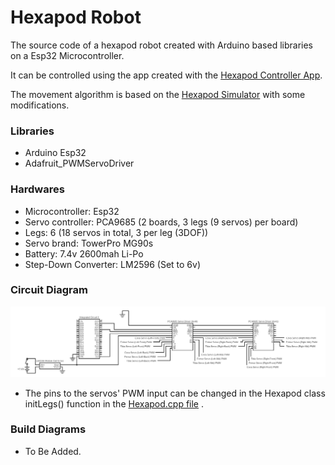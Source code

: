 # Hexapod Robot

The source code of a hexapod robot created with Arduino based libraries on a Esp32 Microcontroller. 

It can be controlled using the app created with the <a href="https://github.com/edw-lee/HexapodControllerApp">Hexapod Controller App</a>.

The movement algorithm is based on the <a href="https://github.com/edw-lee/HexapodSimulator">Hexapod Simulator</a> with some modifications.

### Libraries

* Arduino Esp32
* Adafruit_PWMServoDriver

### Hardwares

* Microcontroller: Esp32
* Servo controller: PCA9685 (2 boards, 3 legs (9 servos) per board)
* Legs: 6 (18 servos in total, 3 per leg (3DOF))
* Servo brand: TowerPro MG90s
* Battery: 7.4v 2600mah Li-Po
* Step-Down Converter: LM2596 (Set to 6v)


### Circuit Diagram

![Hexapod Circuit Diagram](/pictures/circuit.png)
* The pins to the servos' PWM input can be changed in the Hexapod class initLegs() function in the [Hexapod.cpp file](/src/Hexapod.cpp) .

### Build Diagrams

* To Be Added.
